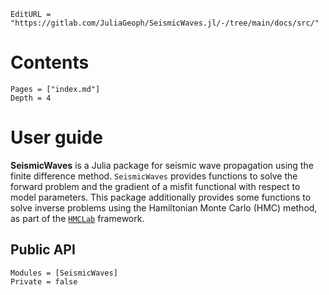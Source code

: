 
```@meta
EditURL = "https://gitlab.com/JuliaGeoph/SeismicWaves.jl/-/tree/main/docs/src/"
```

# Contents

```@contents
Pages = ["index.md"]
Depth = 4
```

# User guide

**SeismicWaves** is a Julia package for seismic wave propagation using the finite difference method. `SeismicWaves` provides functions to solve the forward problem and the gradient of a misfit functional with respect to model parameters.
This package additionally provides some functions to solve inverse problems using the Hamiltonian Monte Carlo (HMC) method, as part of the [`HMCLab`](https://gitlab.com/JuliaGeoph/HMCLab.jl) framework. 



## Public API

```@autodocs
Modules = [SeismicWaves]
Private = false
```



